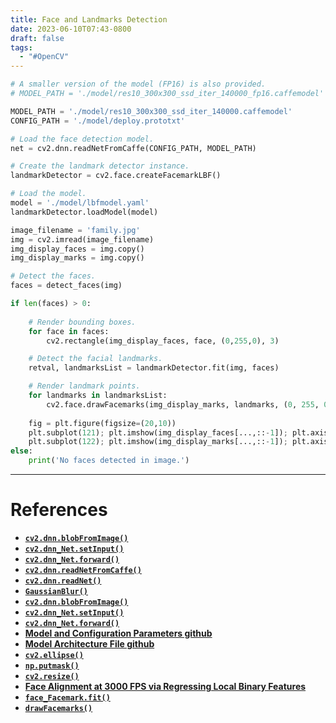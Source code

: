 ```yaml
---
title: Face and Landmarks Detection
date: 2023-06-10T07:43-0800
draft: false
tags:
  - "#OpenCV"
---
```

```python
# A smaller version of the model (FP16) is also provided.
# MODEL_PATH = './model/res10_300x300_ssd_iter_140000_fp16.caffemodel'

MODEL_PATH = './model/res10_300x300_ssd_iter_140000.caffemodel'
CONFIG_PATH = './model/deploy.prototxt'

# Load the face detection model.
net = cv2.dnn.readNetFromCaffe(CONFIG_PATH, MODEL_PATH)

# Create the landmark detector instance.
landmarkDetector = cv2.face.createFacemarkLBF()

# Load the model.
model = './model/lbfmodel.yaml'
landmarkDetector.loadModel(model)

image_filename = 'family.jpg'
img = cv2.imread(image_filename)
img_display_faces = img.copy()
img_display_marks = img.copy()

# Detect the faces.
faces = detect_faces(img)

if len(faces) > 0:
    
    # Render bounding boxes.
    for face in faces:
        cv2.rectangle(img_display_faces, face, (0,255,0), 3)

    # Detect the facial landmarks.
    retval, landmarksList = landmarkDetector.fit(img, faces)

    # Render landmark points.
    for landmarks in landmarksList:
        cv2.face.drawFacemarks(img_display_marks, landmarks, (0, 255, 0))
        
    fig = plt.figure(figsize=(20,10))
    plt.subplot(121); plt.imshow(img_display_faces[...,::-1]); plt.axis('off');
    plt.subplot(122); plt.imshow(img_display_marks[...,::-1]); plt.axis('off');
else:
    print('No faces detected in image.')
```


---
# References

- [**`cv2.dnn.blobFromImage()`**](https://docs.opencv.org/4.5.2/d6/d0f/group__dnn.html#ga98113a886b1d1fe0b38a8eef39ffaaa0)
- [**`cv2.dnn_Net.setInput()`**](https://docs.opencv.org/4.5.2/db/d30/classcv_1_1dnn_1_1Net.html#a5e74adacffd6aa53d56046581de7fcbd)
- [**`cv2.dnn_Net.forward()`**](https://docs.opencv.org/4.5.2/db/d30/classcv_1_1dnn_1_1Net.html#a98ed94cb6ef7063d3697259566da310b)
- [**`cv2.dnn.readNetFromCaffe()`**](https://docs.opencv.org/4.5.2/d6/d0f/group__dnn.html#ga29d0ea5e52b1d1a6c2681e3f7d68473a)
- [**`cv2.dnn.readNet()`**](https://docs.opencv.org/4.5.2/d6/d0f/group__dnn.html#ga3b34fe7a29494a6a4295c169a7d32422)
- [**`GaussianBlur()`**](https://docs.opencv.org/4.5.2/d4/d86/group__imgproc__filter.html#gaabe8c836e97159a9193fb0b11ac52cf1)
- [**`cv2.dnn.blobFromImage()`**](https://docs.opencv.org/4.5.2/d6/d0f/group__dnn.html#ga98113a886b1d1fe0b38a8eef39ffaaa0)
- [**`cv2.dnn_Net.setInput()`**](https://docs.opencv.org/4.5.2/db/d30/classcv_1_1dnn_1_1Net.html#a5e74adacffd6aa53d56046581de7fcbd)
- [**`cv2.dnn_Net.forward()`**](https://docs.opencv.org/4.5.2/db/d30/classcv_1_1dnn_1_1Net.html#a98ed94cb6ef7063d3697259566da310b)
- [**Model and Configuration Parameters github**](https://github.com/opencv/opencv/blob/master/samples/dnn/models.yml)
- [**Model Architecture File github**](https://github.com/opencv/opencv/blob/master/samples/dnn/face_detector/deploy.prototxt) 
- [**`cv2.ellipse()`**](https://docs.opencv.org/4.5.2/d6/d6e/group__imgproc__draw.html#ga57be400d8eff22fb946ae90c8e7441f9)
- [**`np.putmask()`**](https://numpy.org/doc/stable/reference/generated/numpy.putmask.html)
- [**`cv2.resize()`**](https://docs.opencv.org/4.5.2/da/d54/group__imgproc__transform.html#ga47a974309e9102f5f08231edc7e7529d) 
- [**Face Alignment at 3000 FPS via Regressing Local Binary Features**](http://www.jiansun.org/papers/CVPR14_FaceAlignment.pdf)
- [**`face_Facemark.fit()`**](https://docs.opencv.org/4.5.3/db/dd8/classcv_1_1face_1_1Facemark.html#a9c21865859a685d16746f0097e9b3d26)
- [**`drawFacemarks()`**](https://docs.opencv.org/4.5.3/db/d7c/group__face.html#ga318d9669d5ed4dfc6ab9fae2715310f5)
